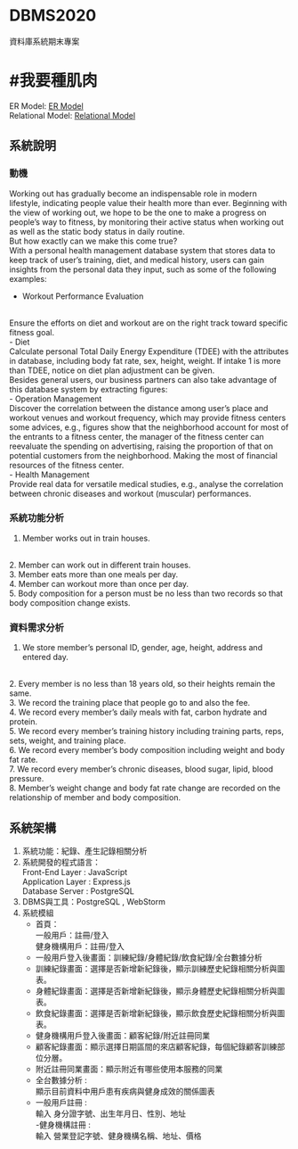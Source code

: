 # DBMS2020
 資料庫系統期末專案
# #我要種肌肉
ER Model: [ER Model](https://github.com/amber0725/DBMS2020/blob/master/ER%20Model.pdf)<br>
Relational Model: [Relational Model](https://github.com/amber0725/DBMS2020/blob/master/Relational%20Model.pdf)

## 系統說明
### 動機
Working out has gradually become an indispensable role in modern lifestyle, indicating
people value their health more than ever. Beginning with the view of working out, we hope to
be the one to make a progress on people’s way to fitness, by monitoring their active status
when working out as well as the static body status in daily routine.
<br>
But how exactly can we make this come true?
<br>
With a personal health management database system that stores data to keep track of
user’s training, diet, and medical history, users can gain insights from the personal data they
input, such as some of the following examples:
<br>
- Workout Performance Evaluation
<br>
Ensure the efforts on diet and workout are on the right track toward specific fitness
goal.
<br>
- Diet
<br>
Calculate personal Total Daily Energy Expenditure (TDEE) with the attributes in
database, including body fat rate, sex, height, weight. If intake 1 is more than TDEE,
notice on diet plan adjustment can be given.
<br>
Besides general users, our business partners can also take advantage of this database
system by extracting figures:
<br>
- Operation Management
<br>
Discover the correlation between the distance among user’s place and workout
venues and workout frequency, which may provide fitness centers some advices,
e.g., figures show that the neighborhood account for most of the entrants to a fitness
center, the manager of the fitness center can reevaluate the spending on advertising,
raising the proportion of that on potential customers from the neighborhood. Making
the most of financial resources of the fitness center.
<br>
- Health Management
<br>
Provide real data for versatile medical studies, e.g., analyse the correlation between
chronic diseases and workout (muscular) performances.

 ### 系統功能分析
1. Member works out in train houses.
<br>
2. Member can work out in different train houses.
<br>
3. Member eats more than one meals per day.
<br>
4. Member can workout more than once per day.
<br>
5. Body composition for a person must be no less than two records so that body
composition change exists.

 ### 資料需求分析
1. We store member’s personal ID, gender, age, height, address and entered day.
<br>
2. Every member is no less than 18 years old, so their heights remain the same.
<br>
3. We record the training place that people go to and also the fee.
<br>
4. We record every member’s daily meals with fat, carbon hydrate and protein.
<br>
5. We record every member’s training history including training parts, reps, sets, weight,
and training place.
<br>
6. We record every member’s body composition including weight and body fat rate.
<br>
7. We record every member’s chronic diseases, blood sugar, lipid, blood pressure.
<br>
8. Member’s weight change and body fat rate change are recorded on the relationship
of member and body composition.

## 系統架構
 1. 系統功能：紀錄、產生記錄相關分析<br>
 2. 系統開發的程式語⾔：<br>
      Front-End Layer : JavaScript<br>
      Application Layer : Express.js<br>
      Database Server : PostgreSQL<br>
 3. DBMS與工具：PostgreSQL , WebStorm<br>
 4. 系統模組<br>
     - 首頁：<br>
        一般用戶：註冊/登入<br>
        健身機構用戶：註冊/登入<br>
     - 一般用戶登入後畫面：訓練紀錄/身體紀錄/飲食紀錄/全台數據分析<br>
     - 訓練紀錄畫面：選擇是否新增新紀錄後，顯示訓練歷史紀錄相關分析與圖表。<br>
     - 身體紀錄畫面：選擇是否新增新紀錄後，顯示身體歷史紀錄相關分析與圖表。<br>
     - 飲食紀錄畫面：選擇是否新增新紀錄後，顯示飲食歷史紀錄相關分析與圖表。<br>
     - 健身機構用戶登入後畫面：顧客紀錄/附近註冊同業<br>
     - 顧客紀錄畫面：顯示選擇日期區間的來店顧客紀錄，每個紀錄顧客訓練部位分層。<br>
     - 附近註冊同業畫面：顯示附近有哪些使用本服務的同業<br>
     - 全台數據分析 :<br>
         顯示目前資料中用戶患有疾病與健身成效的關係圖表<br>
     - 一般用戶註冊 :<br>
         輸入 身分證字號、出生年月日、性別、地址<br>
     -健身機構註冊 :<br>
         輸入 營業登記字號、健身機構名稱、地址、價格<br>
